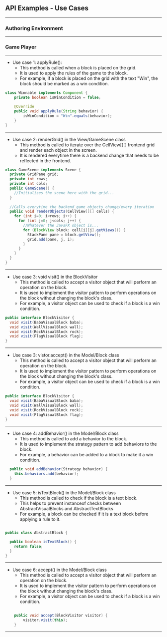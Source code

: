 ## API Examples - Use Cases

---

### Authoring Environment


---

### Game Player

---

* Use case 1: applyRule():
  * This method is called when a block is placed on the grid. 
  * It is used to apply the rules of the game to the block.
  * For example, if a block is placed on the grid with the text "Win", the block should be marked as a win condition.

```java
class Winnable implements Component {
    private boolean isWinCondition = false;

    @Override
    public void applyRule(String behavior) {
        isWinCondition = "Win".equals(behavior);
    }
}
```

--- 

* Use case 2: renderGrid() in the View/GameScene class
  * This method is called to iterate over the CellView[][] frontend grid and render each object in the
  screen.
  * It is rendered everytime there is a backend change that needs to be reflected in the frontend.

```java
class GameScene implements Scene {
  private GridPane grid;
  private int rows;
  private int cols;
  public GameScene() {
    //Initializes the scene here with the grid...
  }
  
  //Calls everytime the backend game objects change/every iteration
  public void renderObjects(CellView[][] cells) {
    for (int i=0; i<rows; i++) {
      for (int j=0; j<cols; j++) {
        //Whatever the JavaFX object is...
        for (BlockView block: cell[i][j].getViews()) {
          StackPane pane = block.getView();
          grid.add(pane, j, i);
        }
      }
    }
  }
}

```
--- 

* Use case 3: void visit() in the BlockVisitor
  * This method is called to accept a visitor object that will perform an operation on the block.
  * It is used to implement the visitor pattern to perform operations on the block without changing the block's class.
  * For example, a visitor object can be used to check if a block is a win condition.

```java
public interface BlockVisitor {
  void visit(BabaVisualBlock baba);
  void visit(WallVisualBlock wall);
  void visit(RockVisualBlock rock);
  void visit(FlagVisualBlock flag);
}

```
--- 


* Use case 3: vistor.accept() in the Model/Block class
  * This method is called to accept a visitor object that will perform an operation on the block.
  * It is used to implement the visitor pattern to perform operations on the block without changing the block's class.
  * For example, a visitor object can be used to check if a block is a win condition.

```java
public interface BlockVisitor {
  void visit(BabaVisualBlock baba);
  void visit(WallVisualBlock wall);
  void visit(RockVisualBlock rock);
  void visit(FlagVisualBlock flag);
}

```

--- 

* Use case 4: addBehavior() in the Model/Block class
  * This method is called to add a behavior to the block.
  * It is used to implement the strategy pattern to add behaviors to the block.
  * For example, a behavior can be added to a block to make it a win condition.

```java
  public void addBehavior(Strategy behavior) {
    this.behaviors.add(behavior);
  }
```

---

* Use case 5: isTextBlock() in the Model/Block class
  * This method is called to check if the block is a text block.
  * This helps to prevent instanceof checks between AbstractVisualBlocks and AbstractTextBlocks
  * For example, a block can be checked if it is a text block before applying a rule to it.

```java

public class AbstractBlock {

  public boolean isTextBlock() {
    return false;
  }
}

```

---

* Use case 6: accept() in the Model/Block class
  * This method is called to accept a visitor object that will perform an operation on the block.
  * It is used to implement the visitor pattern to perform operations on the block without changing the block's class.
  * For example, a visitor object can be used to check if a block is a win condition.

```java
  
    public void accept(BlockVisitor visitor) {
        visitor.visit(this);
    }
```

---


